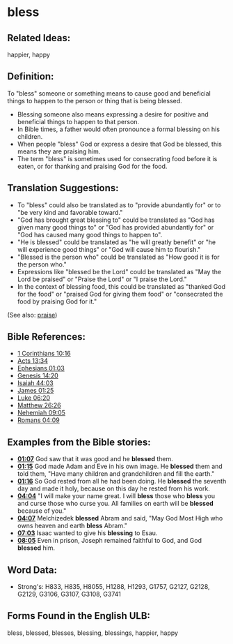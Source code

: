 # bless

## Related Ideas:

happier, happy

## Definition:

To "bless" someone or something means to cause good and beneficial things to happen to the person or thing that is being blessed.

* Blessing someone also means expressing a desire for positive and beneficial things to happen to that person.
* In Bible times, a father would often pronounce a formal blessing on his children.
* When people "bless" God or express a desire that God be blessed, this means they are praising him.
* The term "bless" is sometimes used for consecrating food before it is eaten, or for thanking and praising God for the food.

## Translation Suggestions:

* To "bless" could also be translated as to "provide abundantly for" or to "be very kind and favorable toward."
* "God has brought great blessing to" could be translated as "God has given many good things to" or "God has provided abundantly for" or "God has caused many good things to happen to".
* "He is blessed" could be translated as "he will greatly benefit" or "he will experience good things" or "God will cause him to flourish."
* "Blessed is the person who" could be translated as "How good it is for the person who."
* Expressions like "blessed be the Lord" could be translated as "May the Lord be praised" or "Praise the Lord" or "I praise the Lord."
* In the context of blessing food, this could be translated as "thanked God for the food" or "praised God for giving them food" or "consecrated the food by praising God for it."

(See also: [praise](../other/praise.md))

## Bible References:

* [1 Corinthians 10:16](rc://en/tn/help/1co/10/16)
* [Acts 13:34](rc://en/tn/help/act/13/34)
* [Ephesians 01:03](rc://en/tn/help/eph/01/03)
* [Genesis 14:20](rc://en/tn/help/gen/14/20)
* [Isaiah 44:03](rc://en/tn/help/isa/44/03)
* [James 01:25](rc://en/tn/help/jas/01/25)
* [Luke 06:20](rc://en/tn/help/luk/06/20)
* [Matthew 26:26](rc://en/tn/help/mat/26/26)
* [Nehemiah 09:05](rc://en/tn/help/neh/09/05)
* [Romans 04:09](rc://en/tn/help/rom/04/09)

## Examples from the Bible stories:

* __[01:07](rc://en/tn/help/obs/01/07)__ God saw that it was good and he __blessed__ them.
* __[01:15](rc://en/tn/help/obs/01/15)__ God made Adam and Eve in his own image. He __blessed__ them and told them, "Have many children and grandchildren and fill the earth."
* __[01:16](rc://en/tn/help/obs/01/16)__ So God rested from all he had been doing. He __blessed__ the seventh day and made it holy, because on this day he rested from his work.
* __[04:04](rc://en/tn/help/obs/04/04)__ "I will make your name great. I will __bless__ those who __bless__ you and curse those who curse you. All families on earth will be __blessed__ because of you."
* __[04:07](rc://en/tn/help/obs/04/07)__ Melchizedek __blessed__ Abram and said, "May God Most High who owns heaven and earth __bless__ Abram."
* __[07:03](rc://en/tn/help/obs/07/03)__ Isaac wanted to give his __blessing__ to Esau.
* __[08:05](rc://en/tn/help/obs/08/05)__ Even in prison, Joseph remained faithful to God, and God __blessed__ him.

## Word Data:

* Strong's: H833, H835, H8055, H1288, H1293, G1757, G2127, G2128, G2129, G3106, G3107, G3108, G3741

## Forms Found in the English ULB:

bless, blessed, blesses, blessing, blessings, happier, happy
